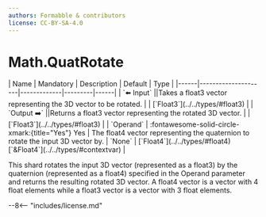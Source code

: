 ```yaml
---
authors: Formabble & contributors
license: CC-BY-SA-4.0
---
```



# Math.QuatRotate

<div class="sh-parameters" markdown="1">
| Name | Mandatory | Description | Default | Type |
|------|---------------------|-------------|---------|------|
| `⬅️ Input` ||Takes a float3 vector representing the 3D vector to be rotated. | | [`Float3`](../../types/#float3) |
| `Output ➡️` ||Returns a float3 vector representing the rotated 3D vector. | | [`Float3`](../../types/#float3) |
| `Operand` | :fontawesome-solid-circle-xmark:{title="Yes"} Yes  | The float4 vector representing the quaternion to rotate the input 3D vector by. | `None` | [`Float4`](../../types/#float4)[`&Float4`](../../types/#contextvar) |

</div>

This shard rotates the input 3D vector (represented as a float3) by the quaternion (represented as a float4) specified in the Operand parameter and returns the resulting rotated 3D vector. A float4 vector is a vector with 4 float elements while a float3 vector is a vector with 3 float elements.

--8<-- "includes/license.md"

